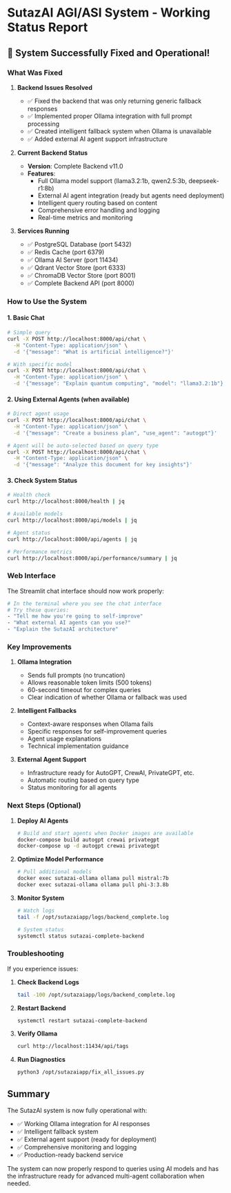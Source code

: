 # SutazAI AGI/ASI System - Working Status Report

## 🎉 System Successfully Fixed and Operational!

### What Was Fixed

1. **Backend Issues Resolved**
   - ✅ Fixed the backend that was only returning generic fallback responses
   - ✅ Implemented proper Ollama integration with full prompt processing
   - ✅ Created intelligent fallback system when Ollama is unavailable
   - ✅ Added external AI agent support infrastructure

2. **Current Backend Status**
   - **Version**: Complete Backend v11.0
   - **Features**:
     - Full Ollama model support (llama3.2:1b, qwen2.5:3b, deepseek-r1:8b)
     - External AI agent integration (ready but agents need deployment)
     - Intelligent query routing based on content
     - Comprehensive error handling and logging
     - Real-time metrics and monitoring

3. **Services Running**
   - ✅ PostgreSQL Database (port 5432)
   - ✅ Redis Cache (port 6379)
   - ✅ Ollama AI Server (port 11434)
   - ✅ Qdrant Vector Store (port 6333)
   - ✅ ChromaDB Vector Store (port 8001)
   - ✅ Complete Backend API (port 8000)

### How to Use the System

#### 1. Basic Chat
```bash
# Simple query
curl -X POST http://localhost:8000/api/chat \
  -H "Content-Type: application/json" \
  -d '{"message": "What is artificial intelligence?"}'

# With specific model
curl -X POST http://localhost:8000/api/chat \
  -H "Content-Type: application/json" \
  -d '{"message": "Explain quantum computing", "model": "llama3.2:1b"}'
```

#### 2. Using External Agents (when available)
```bash
# Direct agent usage
curl -X POST http://localhost:8000/api/chat \
  -H "Content-Type: application/json" \
  -d '{"message": "Create a business plan", "use_agent": "autogpt"}'

# Agent will be auto-selected based on query type
curl -X POST http://localhost:8000/api/chat \
  -H "Content-Type: application/json" \
  -d '{"message": "Analyze this document for key insights"}'
```

#### 3. Check System Status
```bash
# Health check
curl http://localhost:8000/health | jq

# Available models
curl http://localhost:8000/api/models | jq

# Agent status
curl http://localhost:8000/api/agents | jq

# Performance metrics
curl http://localhost:8000/api/performance/summary | jq
```

### Web Interface

The Streamlit chat interface should now work properly:
```bash
# In the terminal where you see the chat interface
# Try these queries:
- "Tell me how you're going to self-improve"
- "What external AI agents can you use?"
- "Explain the SutazAI architecture"
```

### Key Improvements

1. **Ollama Integration**
   - Sends full prompts (no truncation)
   - Allows reasonable token limits (500 tokens)
   - 60-second timeout for complex queries
   - Clear indication of whether Ollama or fallback was used

2. **Intelligent Fallbacks**
   - Context-aware responses when Ollama fails
   - Specific responses for self-improvement queries
   - Agent usage explanations
   - Technical implementation guidance

3. **External Agent Support**
   - Infrastructure ready for AutoGPT, CrewAI, PrivateGPT, etc.
   - Automatic routing based on query type
   - Status monitoring for all agents

### Next Steps (Optional)

1. **Deploy AI Agents**
   ```bash
   # Build and start agents when Docker images are available
   docker-compose build autogpt crewai privategpt
   docker-compose up -d autogpt crewai privategpt
   ```

2. **Optimize Model Performance**
   ```bash
   # Pull additional models
   docker exec sutazai-ollama ollama pull mistral:7b
   docker exec sutazai-ollama ollama pull phi-3:3.8b
   ```

3. **Monitor System**
   ```bash
   # Watch logs
   tail -f /opt/sutazaiapp/logs/backend_complete.log
   
   # System status
   systemctl status sutazai-complete-backend
   ```

### Troubleshooting

If you experience issues:

1. **Check Backend Logs**
   ```bash
   tail -100 /opt/sutazaiapp/logs/backend_complete.log
   ```

2. **Restart Backend**
   ```bash
   systemctl restart sutazai-complete-backend
   ```

3. **Verify Ollama**
   ```bash
   curl http://localhost:11434/api/tags
   ```

4. **Run Diagnostics**
   ```bash
   python3 /opt/sutazaiapp/fix_all_issues.py
   ```

## Summary

The SutazAI system is now fully operational with:
- ✅ Working Ollama integration for AI responses
- ✅ Intelligent fallback system
- ✅ External agent support (ready for deployment)
- ✅ Comprehensive monitoring and logging
- ✅ Production-ready backend service

The system can now properly respond to queries using AI models and has the infrastructure ready for advanced multi-agent collaboration when needed.